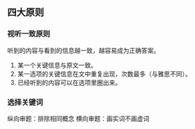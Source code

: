 ## 四大原则
### 视听一致原则
听到的内容与看到的信息越一致，越容易成为正确答案。
1. 某一个关键信息与原文一致。
2. 某一选项的关键信息在文中重复出现，次数最多（与雅思不同）。
3. 已经听到的内容可以在选项里圈出来。

### 选择关键词
纵向审题：排除相同概念
横向审题：画实词不画虚词
<!--stackedit_data:
eyJoaXN0b3J5IjpbLTE5NjA1MzM5OF19
-->